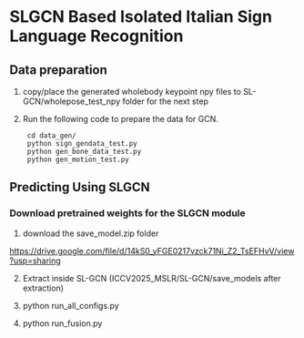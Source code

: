 # SLGCN Based Isolated Italian Sign Language Recognition
## Data preparation
1. copy/place the generated wholebody keypoint npy files to SL-GCN/wholepose_test_npy folder for the next step
2. Run the following code to prepare the data for GCN.

        cd data_gen/
        python sign_gendata_test.py
        python gen_bone_data_test.py
        python gen_motion_test.py
        
## Predicting Using SLGCN
        
### Download pretrained weights  for the SLGCN module
1. download the save_model.zip folder 

 https://drive.google.com/file/d/14kS0_yFGE0217vzck71Ni_Z2_TsEFHvV/view?usp=sharing
 
2. Extract inside SL-GCN (ICCV2025_MSLR/SL-GCN/save_models after extraction)
        
3. python run_all_configs.py

4. python run_fusion.py


